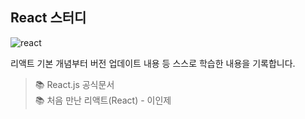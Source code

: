 ## React 스터디

![react](https://github.com/user-attachments/assets/96c6145a-efa4-4f31-b180-aa28e9a47c30)

리액트 기본 개념부터 버전 업데이트 내용 등 스스로 학습한 내용을 기록합니다.

> 📚 React.js 공식문서  
> 📚 처음 만난 리액트(React) - 이인제
